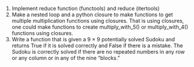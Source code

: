 1. Implement reduce function (functools) and reduce (itertools)
2. Make a nested loop and a python closure to make functions to get multiple multiplication functions using closures. That is using closures, one could make functions to create multiply_with_5() or multiply_with_4() functions using closures.
3. Write a function that is given a 9 × 9 potentially solved Sudoku and returns True if it is solved correctly and False if there is a mistake. The Sudoku is correctly solved if there are no repeated numbers in any row or any column or in any of the nine “blocks.”